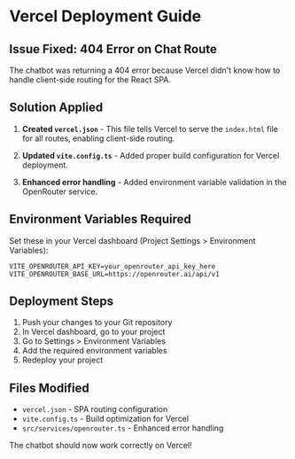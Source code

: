 # Vercel Deployment Guide

## Issue Fixed: 404 Error on Chat Route

The chatbot was returning a 404 error because Vercel didn't know how to handle client-side routing for the React SPA.

## Solution Applied

1. **Created `vercel.json`** - This file tells Vercel to serve the `index.html` file for all routes, enabling client-side routing.

2. **Updated `vite.config.ts`** - Added proper build configuration for Vercel deployment.

3. **Enhanced error handling** - Added environment variable validation in the OpenRouter service.

## Environment Variables Required

Set these in your Vercel dashboard (Project Settings > Environment Variables):

```
VITE_OPENROUTER_API_KEY=your_openrouter_api_key_here
VITE_OPENROUTER_BASE_URL=https://openrouter.ai/api/v1
```

## Deployment Steps

1. Push your changes to your Git repository
2. In Vercel dashboard, go to your project
3. Go to Settings > Environment Variables
4. Add the required environment variables
5. Redeploy your project

## Files Modified

- `vercel.json` - SPA routing configuration
- `vite.config.ts` - Build optimization for Vercel
- `src/services/openrouter.ts` - Enhanced error handling

The chatbot should now work correctly on Vercel!
